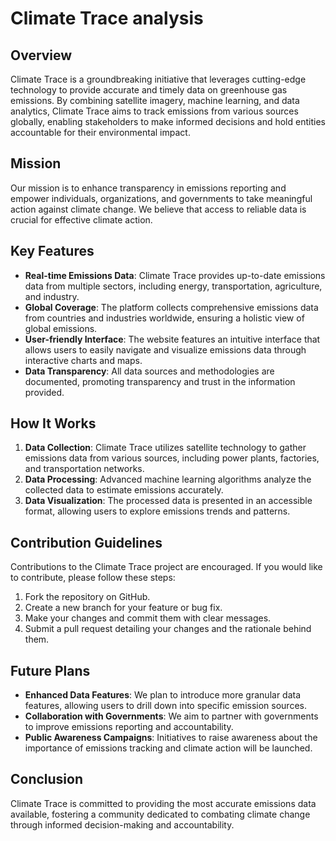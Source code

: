 # Climate Trace analysis

## Overview
Climate Trace is a groundbreaking initiative that leverages cutting-edge technology to provide accurate and timely data on greenhouse gas emissions. By combining satellite imagery, machine learning, and data analytics, Climate Trace aims to track emissions from various sources globally, enabling stakeholders to make informed decisions and hold entities accountable for their environmental impact.

## Mission
Our mission is to enhance transparency in emissions reporting and empower individuals, organizations, and governments to take meaningful action against climate change. We believe that access to reliable data is crucial for effective climate action.

## Key Features
- **Real-time Emissions Data**: Climate Trace provides up-to-date emissions data from multiple sectors, including energy, transportation, agriculture, and industry.
- **Global Coverage**: The platform collects comprehensive emissions data from countries and industries worldwide, ensuring a holistic view of global emissions.
- **User-friendly Interface**: The website features an intuitive interface that allows users to easily navigate and visualize emissions data through interactive charts and maps.
- **Data Transparency**: All data sources and methodologies are documented, promoting transparency and trust in the information provided.

## How It Works
1. **Data Collection**: Climate Trace utilizes satellite technology to gather emissions data from various sources, including power plants, factories, and transportation networks.
2. **Data Processing**: Advanced machine learning algorithms analyze the collected data to estimate emissions accurately.
3. **Data Visualization**: The processed data is presented in an accessible format, allowing users to explore emissions trends and patterns.


## Contribution Guidelines
Contributions to the Climate Trace project are encouraged. If you would like to contribute, please follow these steps:
1. Fork the repository on GitHub.
2. Create a new branch for your feature or bug fix.
3. Make your changes and commit them with clear messages.
4. Submit a pull request detailing your changes and the rationale behind them.



## Future Plans
- **Enhanced Data Features**: We plan to introduce more granular data features, allowing users to drill down into specific emission sources.
- **Collaboration with Governments**: We aim to partner with governments to improve emissions reporting and accountability.
- **Public Awareness Campaigns**: Initiatives to raise awareness about the importance of emissions tracking and climate action will be launched.

## Conclusion
Climate Trace is committed to providing the most accurate emissions data available, fostering a community dedicated to combating climate change through informed decision-making and accountability.



